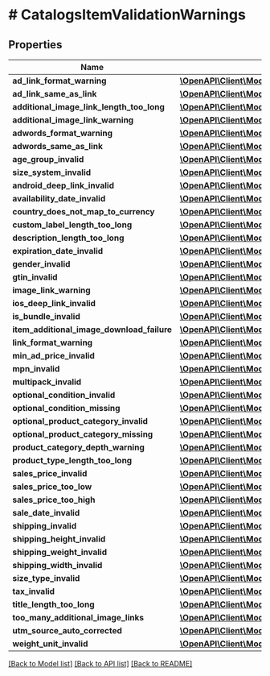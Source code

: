 # # CatalogsItemValidationWarnings

## Properties

Name | Type | Description | Notes
------------ | ------------- | ------------- | -------------
**ad_link_format_warning** | [**\OpenAPI\Client\Model\CatalogsItemValidationDetails**](CatalogsItemValidationDetails.md) |  | [optional]
**ad_link_same_as_link** | [**\OpenAPI\Client\Model\CatalogsItemValidationDetails**](CatalogsItemValidationDetails.md) |  | [optional]
**additional_image_link_length_too_long** | [**\OpenAPI\Client\Model\CatalogsItemValidationDetails**](CatalogsItemValidationDetails.md) |  | [optional]
**additional_image_link_warning** | [**\OpenAPI\Client\Model\CatalogsItemValidationDetails**](CatalogsItemValidationDetails.md) |  | [optional]
**adwords_format_warning** | [**\OpenAPI\Client\Model\CatalogsItemValidationDetails**](CatalogsItemValidationDetails.md) |  | [optional]
**adwords_same_as_link** | [**\OpenAPI\Client\Model\CatalogsItemValidationDetails**](CatalogsItemValidationDetails.md) |  | [optional]
**age_group_invalid** | [**\OpenAPI\Client\Model\CatalogsItemValidationDetails**](CatalogsItemValidationDetails.md) |  | [optional]
**size_system_invalid** | [**\OpenAPI\Client\Model\CatalogsItemValidationDetails**](CatalogsItemValidationDetails.md) |  | [optional]
**android_deep_link_invalid** | [**\OpenAPI\Client\Model\CatalogsItemValidationDetails**](CatalogsItemValidationDetails.md) |  | [optional]
**availability_date_invalid** | [**\OpenAPI\Client\Model\CatalogsItemValidationDetails**](CatalogsItemValidationDetails.md) |  | [optional]
**country_does_not_map_to_currency** | [**\OpenAPI\Client\Model\CatalogsItemValidationDetails**](CatalogsItemValidationDetails.md) |  | [optional]
**custom_label_length_too_long** | [**\OpenAPI\Client\Model\CatalogsItemValidationDetails**](CatalogsItemValidationDetails.md) |  | [optional]
**description_length_too_long** | [**\OpenAPI\Client\Model\CatalogsItemValidationDetails**](CatalogsItemValidationDetails.md) |  | [optional]
**expiration_date_invalid** | [**\OpenAPI\Client\Model\CatalogsItemValidationDetails**](CatalogsItemValidationDetails.md) |  | [optional]
**gender_invalid** | [**\OpenAPI\Client\Model\CatalogsItemValidationDetails**](CatalogsItemValidationDetails.md) |  | [optional]
**gtin_invalid** | [**\OpenAPI\Client\Model\CatalogsItemValidationDetails**](CatalogsItemValidationDetails.md) |  | [optional]
**image_link_warning** | [**\OpenAPI\Client\Model\CatalogsItemValidationDetails**](CatalogsItemValidationDetails.md) |  | [optional]
**ios_deep_link_invalid** | [**\OpenAPI\Client\Model\CatalogsItemValidationDetails**](CatalogsItemValidationDetails.md) |  | [optional]
**is_bundle_invalid** | [**\OpenAPI\Client\Model\CatalogsItemValidationDetails**](CatalogsItemValidationDetails.md) |  | [optional]
**item_additional_image_download_failure** | [**\OpenAPI\Client\Model\CatalogsItemValidationDetails**](CatalogsItemValidationDetails.md) |  | [optional]
**link_format_warning** | [**\OpenAPI\Client\Model\CatalogsItemValidationDetails**](CatalogsItemValidationDetails.md) |  | [optional]
**min_ad_price_invalid** | [**\OpenAPI\Client\Model\CatalogsItemValidationDetails**](CatalogsItemValidationDetails.md) |  | [optional]
**mpn_invalid** | [**\OpenAPI\Client\Model\CatalogsItemValidationDetails**](CatalogsItemValidationDetails.md) |  | [optional]
**multipack_invalid** | [**\OpenAPI\Client\Model\CatalogsItemValidationDetails**](CatalogsItemValidationDetails.md) |  | [optional]
**optional_condition_invalid** | [**\OpenAPI\Client\Model\CatalogsItemValidationDetails**](CatalogsItemValidationDetails.md) |  | [optional]
**optional_condition_missing** | [**\OpenAPI\Client\Model\CatalogsItemValidationDetails**](CatalogsItemValidationDetails.md) |  | [optional]
**optional_product_category_invalid** | [**\OpenAPI\Client\Model\CatalogsItemValidationDetails**](CatalogsItemValidationDetails.md) |  | [optional]
**optional_product_category_missing** | [**\OpenAPI\Client\Model\CatalogsItemValidationDetails**](CatalogsItemValidationDetails.md) |  | [optional]
**product_category_depth_warning** | [**\OpenAPI\Client\Model\CatalogsItemValidationDetails**](CatalogsItemValidationDetails.md) |  | [optional]
**product_type_length_too_long** | [**\OpenAPI\Client\Model\CatalogsItemValidationDetails**](CatalogsItemValidationDetails.md) |  | [optional]
**sales_price_invalid** | [**\OpenAPI\Client\Model\CatalogsItemValidationDetails**](CatalogsItemValidationDetails.md) |  | [optional]
**sales_price_too_low** | [**\OpenAPI\Client\Model\CatalogsItemValidationDetails**](CatalogsItemValidationDetails.md) |  | [optional]
**sales_price_too_high** | [**\OpenAPI\Client\Model\CatalogsItemValidationDetails**](CatalogsItemValidationDetails.md) |  | [optional]
**sale_date_invalid** | [**\OpenAPI\Client\Model\CatalogsItemValidationDetails**](CatalogsItemValidationDetails.md) |  | [optional]
**shipping_invalid** | [**\OpenAPI\Client\Model\CatalogsItemValidationDetails**](CatalogsItemValidationDetails.md) |  | [optional]
**shipping_height_invalid** | [**\OpenAPI\Client\Model\CatalogsItemValidationDetails**](CatalogsItemValidationDetails.md) |  | [optional]
**shipping_weight_invalid** | [**\OpenAPI\Client\Model\CatalogsItemValidationDetails**](CatalogsItemValidationDetails.md) |  | [optional]
**shipping_width_invalid** | [**\OpenAPI\Client\Model\CatalogsItemValidationDetails**](CatalogsItemValidationDetails.md) |  | [optional]
**size_type_invalid** | [**\OpenAPI\Client\Model\CatalogsItemValidationDetails**](CatalogsItemValidationDetails.md) |  | [optional]
**tax_invalid** | [**\OpenAPI\Client\Model\CatalogsItemValidationDetails**](CatalogsItemValidationDetails.md) |  | [optional]
**title_length_too_long** | [**\OpenAPI\Client\Model\CatalogsItemValidationDetails**](CatalogsItemValidationDetails.md) |  | [optional]
**too_many_additional_image_links** | [**\OpenAPI\Client\Model\CatalogsItemValidationDetails**](CatalogsItemValidationDetails.md) |  | [optional]
**utm_source_auto_corrected** | [**\OpenAPI\Client\Model\CatalogsItemValidationDetails**](CatalogsItemValidationDetails.md) |  | [optional]
**weight_unit_invalid** | [**\OpenAPI\Client\Model\CatalogsItemValidationDetails**](CatalogsItemValidationDetails.md) |  | [optional]

[[Back to Model list]](../../README.md#models) [[Back to API list]](../../README.md#endpoints) [[Back to README]](../../README.md)
